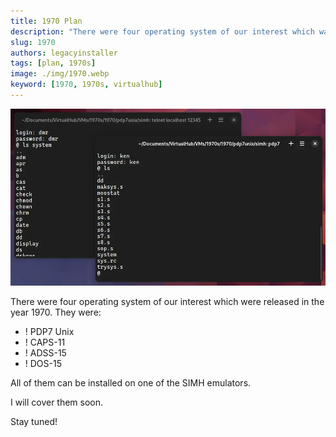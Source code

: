 ```yaml
---
title: 1970 Plan
description: "There were four operating system of our interest which was released in the year 1970. All of them can be installed on one of the SIMH emulators."
slug: 1970
authors: legacyinstaller
tags: [plan, 1970s]
image: ./img/1970.webp
keyword: [1970, 1970s, virtualhub]
---
```


![PDP-7 Unix from 1965](./img/1970.webp)

There were four operating system of our interest which were released in the year 1970. They were:

<!-- truncate -->

- ! PDP7 Unix
- ! CAPS-11
- ! ADSS-15
- ! DOS-15

All of them can be installed on one of the SIMH emulators.

I will cover them soon.

Stay tuned!
